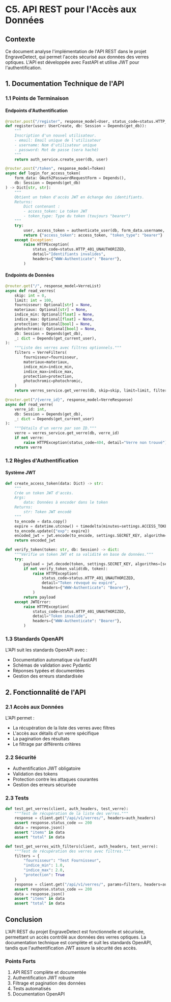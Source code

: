 # C5. API REST pour l'Accès aux Données

## Contexte
Ce document analyse l'implémentation de l'API REST dans le projet EngraveDetect, qui permet l'accès sécurisé aux données des verres optiques. L'API est développée avec FastAPI et utilise JWT pour l'authentification.

## 1. Documentation Technique de l'API

### 1.1 Points de Terminaison

#### Endpoints d'Authentification
```python
@router.post("/register", response_model=User, status_code=status.HTTP_201_CREATED)
def register(user: UserCreate, db: Session = Depends(get_db)):
    """
    Inscription d'un nouvel utilisateur.
    - email: Email unique de l'utilisateur
    - username: Nom d'utilisateur unique
    - password: Mot de passe (sera haché)
    """
    return auth_service.create_user(db, user)

@router.post("/token", response_model=Token)
async def login_for_access_token(
    form_data: OAuth2PasswordRequestForm = Depends(),
    db: Session = Depends(get_db)
) -> Dict[str, str]:
    """
    Obtient un token d'accès JWT en échange des identifiants.
    Returns:
        Dict contenant :
        - access_token: Le token JWT
        - token_type: Type du token (toujours "bearer")
    """
    try:
        user, access_token = authenticate_user(db, form_data.username, form_data.password)
        return {"access_token": access_token, "token_type": "bearer"}
    except Exception:
        raise HTTPException(
            status_code=status.HTTP_401_UNAUTHORIZED,
            detail="Identifiants invalides",
            headers={"WWW-Authenticate": "Bearer"},
        )
```

#### Endpoints de Données
```python
@router.get("/", response_model=VerreList)
async def read_verres(
    skip: int = 0,
    limit: int = 100,
    fournisseur: Optional[str] = None,
    materiaux: Optional[str] = None,
    indice_min: Optional[float] = None,
    indice_max: Optional[float] = None,
    protection: Optional[bool] = None,
    photochromic: Optional[bool] = None,
    db: Session = Depends(get_db),
    _: dict = Depends(get_current_user),
):
    """Liste des verres avec filtres optionnels."""
    filters = VerreFilters(
        fournisseur=fournisseur,
        materiaux=materiaux,
        indice_min=indice_min,
        indice_max=indice_max,
        protection=protection,
        photochromic=photochromic,
    )
    return verres_service.get_verres(db, skip=skip, limit=limit, filters=filters)

@router.get("/{verre_id}", response_model=VerreResponse)
async def read_verre(
    verre_id: int,
    db: Session = Depends(get_db),
    _: dict = Depends(get_current_user)
):
    """Détails d'un verre par son ID."""
    verre = verres_service.get_verre(db, verre_id)
    if not verre:
        raise HTTPException(status_code=404, detail="Verre non trouvé")
    return verre
```

### 1.2 Règles d'Authentification

#### Système JWT
```python
def create_access_token(data: Dict) -> str:
    """
    Crée un token JWT d'accès.
    Args:
        data: Données à encoder dans le token
    Returns:
        str: Token JWT encodé
    """
    to_encode = data.copy()
    expire = datetime.utcnow() + timedelta(minutes=settings.ACCESS_TOKEN_EXPIRE_MINUTES)
    to_encode.update({"exp": expire})
    encoded_jwt = jwt.encode(to_encode, settings.SECRET_KEY, algorithm=settings.ALGORITHM)
    return encoded_jwt

def verify_token(token: str, db: Session) -> dict:
    """Vérifie un token JWT et sa validité en base de données."""
    try:
        payload = jwt.decode(token, settings.SECRET_KEY, algorithms=[settings.ALGORITHM])
        if not verify_token_valid(db, token):
            raise HTTPException(
                status_code=status.HTTP_401_UNAUTHORIZED,
                detail="Token révoqué ou expiré",
                headers={"WWW-Authenticate": "Bearer"},
            )
        return payload
    except JWTError:
        raise HTTPException(
            status_code=status.HTTP_401_UNAUTHORIZED,
            detail="Token invalide",
            headers={"WWW-Authenticate": "Bearer"},
        )
```

### 1.3 Standards OpenAPI
L'API suit les standards OpenAPI avec :
- Documentation automatique via FastAPI
- Schémas de validation avec Pydantic
- Réponses typées et documentées
- Gestion des erreurs standardisée

## 2. Fonctionnalité de l'API

### 2.1 Accès aux Données
L'API permet :
- La récupération de la liste des verres avec filtres
- L'accès aux détails d'un verre spécifique
- La pagination des résultats
- Le filtrage par différents critères

### 2.2 Sécurité
- Authentification JWT obligatoire
- Validation des tokens
- Protection contre les attaques courantes
- Gestion des erreurs sécurisée

### 2.3 Tests
```python
def test_get_verres(client, auth_headers, test_verre):
    """Test de récupération de la liste des verres."""
    response = client.get("/api/v1/verres/", headers=auth_headers)
    assert response.status_code == 200
    data = response.json()
    assert "items" in data
    assert "total" in data

def test_get_verres_with_filters(client, auth_headers, test_verre):
    """Test de récupération des verres avec filtres."""
    filters = {
        "fournisseur": "Test Fournisseur",
        "indice_min": 1.0,
        "indice_max": 2.0,
        "protection": True
    }
    response = client.get("/api/v1/verres/", params=filters, headers=auth_headers)
    assert response.status_code == 200
    data = response.json()
    assert "items" in data
    assert "total" in data
```

## Conclusion

L'API REST du projet EngraveDetect est fonctionnelle et sécurisée, permettant un accès contrôlé aux données des verres optiques. La documentation technique est complète et suit les standards OpenAPI, tandis que l'authentification JWT assure la sécurité des accès.

### Points Forts
1. API REST complète et documentée
2. Authentification JWT robuste
3. Filtrage et pagination des données
4. Tests automatisés
5. Documentation OpenAPI 